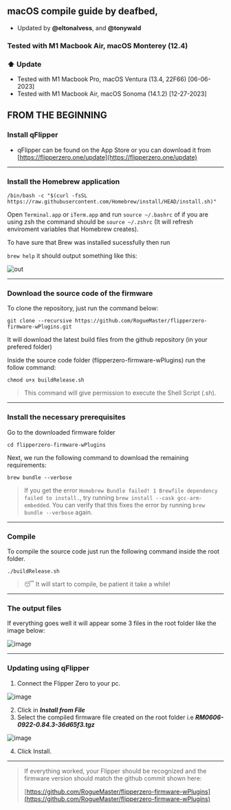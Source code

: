 ## **macOS compile guide**  by deafbed, 
* Updated by **@eltonalvess**, and **@tonywald**

### Tested with M1 Macbook Air, macOS Monterey (12.4)
### :arrow_up: Update
 * Tested with M1 Macbook Pro, macOS Ventura (13.4, 22F66) [06-06-2023]
 * Tested with M1 Macbook Air, macOS Sonoma (14.1.2) [12-27-2023]

## **FROM THE BEGINNING**

### Install qFlipper
- qFlipper can be found on the App Store or you can download it from [https://flipperzero.one/update](https://flipperzero.one/update)

---

### **Install the Homebrew application**

`/bin/bash -c "$(curl -fsSL https://raw.githubusercontent.com/Homebrew/install/HEAD/install.sh)"`

Open `Terminal.app` or `iTerm.app` and run `source ~/.bashrc` of if you are using zsh the command should be `source ~/.zshrc` (It will refresh enviroment variables that Homebrew creates).

To have sure that Brew was installed sucessfully then run

`brew help` it should output something like this:

![out](https://github.com/EltonAlvess/flipperzero-firmware-wPlugins/assets/1638045/a3f56314-c9ff-4e73-9811-81042f1e731a)

---

### **Download the source code of the firmware**
To clone the repository, just run the command below:

`git clone --recursive https://github.com/RogueMaster/flipperzero-firmware-wPlugins.git`

It will download the latest build files from the github repository (in your prefered folder)

Inside the source code folder (flipperzero-firmware-wPlugins) run the follow command:

`chmod u+x buildRelease.sh`

> This command will give permission to execute the Shell Script (.sh).

---

### **Install the necessary prerequisites**

Go to the downloaded firmware folder

`cd flipperzero-firmware-wPlugins`

Next, we run the following command to download the remaining requirements:

`brew bundle --verbose`

> If you get the error `Homebrew Bundle failed! 1 Brewfile dependency failed to install.`, try running `brew install --cask gcc-arm-embedded`. You can verify that this fixes the error by running `brew bundle --verbose` again.
 
---

### Compile

To compile the source code just run the following command inside the root folder.

`./buildRelease.sh`

> :sleeping: It will start to compile, be patient it take a while! 
---

### The output files
If everything goes well it will appear some 3 files in the root folder like the image below:

![image](https://github.com/EltonAlvess/flipperzero-firmware-wPlugins/assets/1638045/eec62f52-8a6a-4f3a-a293-196cb83aeba3)

---

### Updating using qFlipper
1. Connect the Flipper Zero to your pc.

![image](https://github.com/EltonAlvess/flipperzero-firmware-wPlugins/assets/1638045/e2be7a6b-2ff2-46f5-9312-b928cf4cf560)

2. Click in ***Install from File***
3. Select the compiled firmware file created on the root folder i.e ***RM0606-0922-0.84.3-36d65f3.tgz***

![image](https://github.com/EltonAlvess/flipperzero-firmware-wPlugins/assets/1638045/4220f68a-b775-47a9-a2d6-2eae33fc8c70)

4. Click Install.

---

> If everything worked, your Flipper should be recognized and the firmware version should match the github commit shown here:
>
> [https://github.com/RogueMaster/flipperzero-firmware-wPlugins](https://github.com/RogueMaster/flipperzero-firmware-wPlugins)

